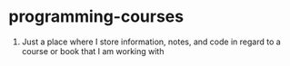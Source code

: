 # programming-courses
1. Just a place where I store information, notes, and code in regard to a course or book that I am working with

